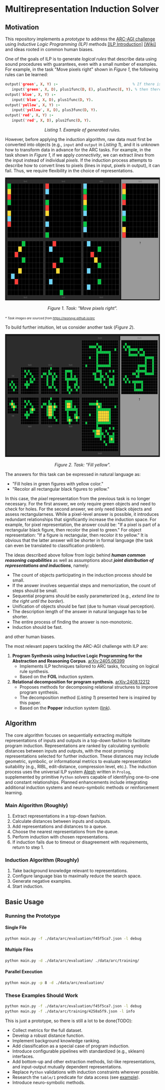 # Multirepresentation Induction Solver

## Motivation

This repository implements a *prototype* to address the [ARC-AGI challenge](https://arcprize.org/arc) using *Inductive Logic Programming (ILP)* methods [[ILP Introduction]](https://arxiv.org/abs/2008.07912) [[Wiki]](https://en.wikipedia.org/wiki/Inductive_logic_programming) and ideas rooted in common human biases.

One of the goals of ILP is to generate *logical rules* that describe data using sound procedures with guarantees, even with a small number of examples. For example, in the task "Move pixels right" shown in *Figure 1*, the following rules can be learned:

```prolog
output('green', X, Y) :-                                  % If there is a green input with X and Y=D+4
   input('green', X, D), plus1func(D, E), plus3func(E, Y). % then there is a green output with X and updated Y
output('blue', X, Y) :-
   input('blue', X, D), plus1func(D, Y).
output('yellow', X, Y) :-
   input('yellow', X, D), plus3func(D, Y).
output('red', X, Y) :-
   input('red', X, D), plus2func(D, Y).
```

<p align="center"><em>Listing 1. Example of generated rules.</em></p>

However, before applying the induction algorithm, raw data must first be converted into objects (e.g., `input` and `output` in *Listing 1*), and it is unknown how to transform data in advance for the ARC tasks. For example, in the task shown in *Figure 1*, if we apply *connectivity*, we can extract *lines* from the input instead of individual *pixels*. If the induction process attempts to describe how to convert lines to pixels (lines in input, pixels in output), it can fail. Thus, we require flexibility in the choice of representations.

<div align="center">
<img src="./misc/images/move_pixels.png" alt="Task 'Move pixels right'" width="800" height="400"/>
<p><em>Figure 1. Task: "Move pixels right".</em></p></div>
<em style="font-size: 10px" align="left">* Task images are sourced from <a href="https://neoneye.github.io/arc/">https://neoneye.github.io/arc</a></em>

To build further intuition, let us consider another task (*Figure 2*).

<div align="center">
<img src="./misc/images/fill_complex.png" alt="Task 'Fill yellow'" width="800" height="400"/>
<p><em>Figure 2. Task: "Fill yellow".</em></p>
</div>

The answers for this task can be expressed in natural language as:

- "Fill holes in green figures with yellow color."
- "Recolor all rectangular black figures to yellow."

In this case, the *pixel* representation from the previous task is no longer necessary. For the first answer, we only require green objects and need to check for holes. For the second answer, we only need black objects and assess rectangularness. While a pixel-level answer is possible, it introduces redundant relationships that significantly increase the induction space. For example, for pixel representation, the answer could be: "If a pixel is part of a rectangular black figure, then recolor the pixel to green." For object representation: "If a figure is rectangular, then recolor it to yellow." It is obvious that the latter answer will be shorter in formal language (the task can even be translated to classification problem).

The ideas described above follow from logic behind ***human common reasoning capabilities*** as well as assumptions about ***joint distribution of representations and inductions***, namely:
  - The count of objects participating in the induction process should be small.
  - If the answer involves sequential steps and memorization, the count of steps should be small.
  - Sequential programs should be easily parameterized (e.g., *extend line to the right until the border*).
  - Unification of objects should be fast (due to human visual perception).
  - The description length of the answer in natural language has to be shorter.
  - The entire process of finding the answer is non-monotonic.
  - Induction should be fast.

and other human biases.

The most relevant papers tackling the ARC-AGI challenge with ILP are:
1. **Program Synthesis using Inductive Logic Programming for the Abstraction and Reasoning Corpus**. [arXiv:2405.06399](https://arxiv.org/abs/2405.06399)
   - Implements ILP techniques tailored to ARC tasks, focusing on logical rule synthesis.
   - Based on the **FOIL** induction system.
2. **Relational decomposition for program synthesis**. [arXiv:2408.12212](https://arxiv.org/abs/2408.12212)
   - Proposes methods for decomposing relational structures to improve program synthesis.
   - The decomposition method (*Listing 1*) presented here is inspired by this paper.
   - Based on the **Popper** induction system ([link](https://github.com/logic-and-learning-lab/Popper/)).

## Algorithm

The core algorithm focuses on sequentially extracting multiple representations of inputs and outputs in a top-down fashion to facilitate program induction. Representations are ranked by calculating symbolic distances between inputs and outputs, with the most promising representations selected for further induction. These distances may include geometric, symbolic, or informational metrics to evaluate representation suitability (e.g., RIBL, edit-distance, compression level, etc.). The induction process uses the universal ILP system [Aleph](https://www.cs.ox.ac.uk/activities/programinduction/Aleph/aleph.html) written in `Prolog`, supplemented by primitive `Python` solvers capable of identifying one-to-one and constant relationships. Planned enhancements include integrating additional induction systems and neuro-symbolic methods or reinforcement learning.

### Main Algorithm (Roughly)
1. Extract representations in a top-down fashion.
2. Calculate distances between inputs and outputs.
3. Add representations and distances to a queue.
4. Choose the nearest representations from the queue.
5. Perform induction with chosen representations.
6. If induction fails due to timeout or disagreement with requirements, return to step 1.

### Induction Algorithm (Roughly)
1. Take background knowledge relevant to representations.
2. Configure language bias to maximally reduce the search space.
3. Generate negative examples.
4. Start induction.

## Basic Usage

### Running the Prototype

#### Single File
```bash
python main.py -f ./data/arc/evaluation/f45f5ca7.json -l debug
```

#### Multiple Files
```bash
python main.py -d ./data/arc/evaluation/ ./data/arc/training/
```

#### Parallel Execution
```bash
python main.py -p 8 -d ./data/arc/evaluation/
```
### These Examples Should Work

```bash
python main.py -f ./data/arc/evaluation/f45f5ca7.json -l debug
python main.py -f ./data/arc/training/4258a5f9.json -l info
```

This is just a prototype, so there is still a lot to be done(TODO):

- Collect metrics for the full dataset.
- Develop a robust distance function.
- Implement background knowledge ranking.
- Add classification as a special case of program induction.
- Introduce configurable pipelines with standardized (e.g., sklearn) interfaces.
- Add bottom-up and other extraction methods, list-like representations, and input-output mutually dependent representations.
- Replace `Python` validations with induction constraints wherever possible.
- Research the `table/1` predicate for data access (see [example](https://github.com/friguzzi/aleph/blob/master/prolog/examples/weather.pl)).
- Introduce neuro-symbolic methods.



